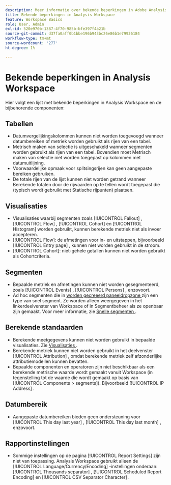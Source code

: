 ```yaml
---
description: Meer informatie over bekende beperkingen in Adobe Analysis Workspace en de bijbehorende componenten
title: Bekende beperkingen in Analysis Workspace
feature: Workspace Basics
role: User, Admin
exl-id: 520e970b-1387-4f70-985b-bfe397f4a21b
source-git-commit: d37fa0aff0b1bbe196b943bc26e86b1e79936184
workflow-type: tm+mt
source-wordcount: '277'
ht-degree: 1%

---
```


# Bekende beperkingen in Analysis Workspace

Hier volgt een lijst met bekende beperkingen in Analysis Workspace en de bijbehorende componenten:

## Tabellen

* Datumvergelijkingskolommen kunnen niet worden toegevoegd wanneer datumbereiken of metriek worden gebruikt als rijen van een tabel.
* Metrisch maken van selectie is uitgeschakeld wanneer segmenten worden gebruikt als rijen van een tabel. Bovendien moet Metrisch maken van selectie niet worden toegepast op kolommen met datumuitlijning.
* Voorwaardelijke opmaak voor splitsingsrijen kan geen aangepaste bereiken gebruiken.
* De totale rijen van de lijst kunnen niet worden getrand wanneer Berekende totalen door de rijwaarden op te tellen wordt toegepast die (typisch wordt gebruikt met Statische rijpunten) plaatsen.

## Visualisaties

* Visualisaties waarbij segmenten zoals [!UICONTROL Fallout] , [!UICONTROL Flow] , [!UICONTROL Cohort] en [!UICONTROL Histogram] worden gebruikt, kunnen berekende metriek niet als invoer accepteren.
* [!UICONTROL Flow]: de afmetingen voor in- en uitstappen, bijvoorbeeld [!UICONTROL Entry page] , kunnen niet worden gebruikt in de stroom.
* [!UICONTROL Cohort]: niet-gehele getallen kunnen niet worden gebruikt als Cohortcriteria.

## Segmenten

* Bepaalde metriek en afmetingen kunnen niet worden gesegmenteerd, zoals [!UICONTROL Events] , [!UICONTROL Persons] , enzovoort.
* Ad hoc segmenten die in [ worden gecreeerd paneeldropzone ](/help/analyze/analysis-workspace/c-panels/panels.md) zijn een type van snel segment. Ze worden alleen weergegeven in het linkerdeelvenster van Workspace of in Segmentbeheer als ze openbaar zijn gemaakt. Voor meer informatie, zie [ Snelle segmenten ](/help/components/segmentation/segmentation-workflow/seg-quick.md).

## Berekende standaarden

* Berekende meetgegevens kunnen niet worden gebruikt in bepaalde visualisaties. Zie [ Visualisaties ](#visualizations).
* Berekende metriek kunnen niet worden gebruikt in het deelvenster [!UICONTROL Attribution] , omdat berekende metriek zelf afzonderlijke attributiemodellen kunnen bevatten.
* Bepaalde componenten en operatoren zijn niet beschikbaar als een berekende metrische waarde wordt gemaakt vanuit Workspace (in tegenstelling tot de waarde die wordt gemaakt op basis van [!UICONTROL Components > segments]). Bijvoorbeeld [!UICONTROL IP Address] .

## Datumbereik

* Aangepaste datumbereiken bieden geen ondersteuning voor [!UICONTROL This day last year] , [!UICONTROL This day last month] , enzovoort.


## Rapportinstellingen

* Sommige instellingen op de pagina [!UICONTROL Report Settings] zijn niet van toepassing. Analysis Workspace gebruikt alleen de [!UICONTROL Language/Currency/Encoding] -instellingen onderaan: [!UICONTROL Thousands separator] , [!UICONTROL Scheduled Report Encoding] en [!UICONTROL CSV Separator Character] .



<!--
# Known limitations in Analysis Workspace 

Here is a list of known limitations in Analysis Workspace and its related components:

## Tables

* Date comparison columns cannot be added when either date ranges or metrics are used as rows of a table.
* Create metric from selection is disabled when segments are used as rows of a table. Additionally, Create metric from selection should not be applied to date-aligned columns.
* Conditional formatting for breakdown rows cannot use custom ranges.
* Table total rows cannot be trended when Calculate totals by summing the row values setting is applied (typically used with Static row items).
* [!UICONTROL Contribution Analysis] can be run at the [!UICONTROL daily] granularity _only_. It cannot be run against [!UICONTROL hourly], [!UICONTROL weekly], etc., data.

## Visualizations

* Visualizations that leverage segmentation, such as [!UICONTROL Fallout], [!UICONTROL Flow], [!UICONTROL Cohort], and [!UICONTROL Histogram], cannot accept calculated metrics as inputs.
* [!UICONTROL Flow]: Entry/Exit dimensions, e.g. [!UICONTROL Entry page], cannot be used in Flow.
* [!UICONTROL Cohort]: Non-integers cannot be used as Cohort criteria.

## Panels

* Segment Comparison: The [!UICONTROL Everyone Else] segment does not get created if a segment template is used in the initial drop zone.

## Components > Segments

* Certain metrics and dimensions are not segmentable, such as [!UICONTROL Occurrences], [!UICONTROL Unique Visitors], etc.
* Adhoc segments created in the [panel dropzone](https://experienceleague.adobe.com/docs/analytics/analyze/analysis-workspace/panels/panels.html) are a type of quick filter. They do not appear in the left rail of Workspace or the Segment component manager unless they are made public. For more information, see [Quick segments](/help/analyze/analysis-workspace/components/segments/quick-segments.md).

## Components > Calculated Metrics

* Calculated metrics cannot be used in certain visualizations. See 'Visualizations' above.
* Calculated metrics cannot be used in the [!UICONTROL Attribution] panel, since calculated metrics themselves can include separate attribution models.
* Certain components and operators are unavailable if a calculated metric is created from Workspace (as opposed to being created from [!UICONTROL Components > Segments]). For example, [!UICONTROL IP Address].

## Components > Date Ranges

* Custom date ranges do not support [!UICONTROL This day last year], [!UICONTROL This day last month], etc.

## Components > Virtual Reports Suites

* When report time processing is enabled, certain components are not supported. For a full list, see [Report Time Processing](/help/components/vrs/vrs-report-time-processing.md).

## Components > All components > Report settings

* Some of the settings on the [!UICONTROL Report Settings] page do not apply. Analysis Workspace uses only the [!UICONTROL Language/Currency/Encoding] settings at the bottom: [!UICONTROL Thousands separator], [!UICONTROL Scheduled Report Encoding], and [!UICONTROL CSV Separator Character].

## Attribution

* A subset of metrics is not supported in [!UICONTROL Attribution]. For a full list, see the [Attribution FAQ](/help/analyze/analysis-workspace/attribution/faq.md).
-->
